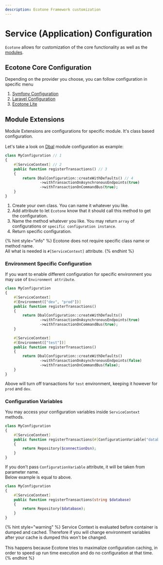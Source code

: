 ```yaml
---
description: Ecotone Framework customization
---
```


# Service (Application) Configuration

`Ecotone` allows for customization of the core functionality as well as the [modules](../modules/overview.md).

## Ecotone Core Configuration

Depending on the provider you choose, you can follow configuration in specific menu

1. [Symfony Configuration](../modules/symfony/symfony-ddd-cqrs-event-sourcing.md#configuration)
2. [Laravel Configuration](../modules/laravel/laravel-ddd-cqrs-event-sourcing.md#configuration)
3. [Ecotone Lite](../modules/ecotone-lite/#configuration)

## Module Extensions

Module Extensions are configurations for specific module. It's class based configuration.\
\
Let's take a look on [Dbal](../modules/dbal-support.md) module configuration as example:&#x20;

```php
class MyConfiguration // 1
{
    #[ServiceContext] // 2
    public function registerTransactions() // 3
    {
        return DbalConfiguration::createWithDefaults() // 4
                ->withTransactionOnAsynchronousEndpoints(true)
                ->withTransactionOnCommandBus(true);
    }
}
```

1. Create your own class. You can name it whatever you like.
2. Add attribute to let `Ecotone` know that it should call this method to get the configuration.
3. Name the method whatever you like. You may return `array` of configurations or `specific configuration instance`.
4. Return specific configuration.&#x20;

{% hint style="info" %}
Ecotone does not require specific class name or method name. \
All what is needed is `#[ServiceContext]` attribute.
{% endhint %}

### Environment Specific Configuration

If you want to enable different configuration for specific environment you may use of `Environment attribute`.

```php
class MyConfiguration
{
    #[ServiceContext]
    #[Environment(["dev", "prod"])]
    public function registerTransactions()
    {
        return DbalConfiguration::createWithDefaults()
                ->withTransactionOnAsynchronousEndpoints(true)
                ->withTransactionOnCommandBus(true);
    }
    
    #[ServiceContext]
    #[Environment(["test"])]
    public function registerTransactions()
    {
        return DbalConfiguration::createWithDefaults()
                ->withTransactionOnAsynchronousEndpoints(false)
                ->withTransactionOnCommandBus(false);
    }
}
```

Above will turn off transactions for `test` environment, keeping it however for `prod` and `dev`.

### Configuration Variables

You may access your configuration variables inside `ServiceContext` methods.

```php
class MyConfiguration
{
    #[ServiceContext]
    public function registerTransactions(#[ConfigurationVariable("database")] string $connectionDsn)
    {
        return Repository($connectionDsn);
    }
}
```

If you don't pass `ConfigurationVariable` attribute, it will be taken from parameter name. \
Below example is equal to above.

```php
class MyConfiguration
{
    #[ServiceContext]
    public function registerTransactions(string $database)
    {
        return Repository($database);
    }
}
```

{% hint style="warning" %}
Service Context is evaluated before container is dumped and cached. Therefore if you will change environment variables after your cache is dumped this won't be changed.\
\
This happens because Ecotone tries to maximalize configuration caching, in order to speed up run time execution and do no configuration at that time.
{% endhint %}
